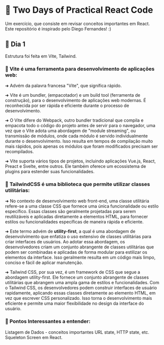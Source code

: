 # :butterfly: Two Days of Practical React Code

Um exercício, que consiste em revisar conceitos importantes em React. Este repositório é inspirado pelo Diego Fernandes! :)

## :seedling: Dia 1

Estrutura foi feita em Vite, Tailwind.

### :snail: **Vite** é uma ferramenta para desenvolvimento de aplicações web:

➜ Advém da palavra francesa "Vite", que significa rápido.

➜ Vite é um bundler, (empacotador) e um build tool (ferramenta de construção), para o desenvolvimento de aplicações web modernas. É reconhecida por ser rápida e eficiente durante o processo de desenvolvimento.

➜ O Vite difere do Webpack, outro bundler tradicional que compila e empacota todo o código do projeto antes de servir para o navegador, uma vez que o Vite adota uma abordagem de "module streaming", ou transmissão de módulos, onde cada módulo é servido individualmente durante o desenvolvimento. Isso resulta em tempos de compilação muito mais rápidos, pois apenas os módulos que foram modificados precisam ser recompilados.

➜ Vite suporta vários tipos de projetos, incluindo aplicações Vue.js, React, Preact e Svelte, entre outros. Ele também oferece um ecossistema de plugins para estender suas funcionalidades.

### :lady_beetle: **TailwindCSS** é uma biblioteca que permite utilizar classes utilitárias:

➜ No contexto de desenvolvimento web front-end, uma classe utilitária refere-se a uma classe CSS que fornece uma única funcionalidade ou estilo específico. Essas classes são geralmente projetadas para serem reutilizáveis e aplicadas diretamente a elementos HTML, para fornecer estilos ou funcionalidades específicas de maneira rápida e eficiente.

➜ Este termo advém de **utility-first**, a qual é uma abordagem de desenvolvimento que enfatiza o uso extensivo de classes utilitárias para criar interfaces de usuários. Ao adotar essa abordagem, os desenvolvedores criam um conjunto abrangente de classes utilitárias que podem ser combinadas e aplicadas de forma modular para estilizar os elementos da interface. Isso geralmente resulta em um código mais limpo, conciso e fácil de aplicar manutenção.

➜ Tailwind CSS, por sua vez, é um framework de CSS que segue a abordagem utility-first. Ele fornece um conjunto abrangente de classes utilitárias que abrangem uma ampla gama de estilos e funcionalidades. Com o Tailwind CSS, os desenvolvedores podem construir interfaces de usuário rapidamente, aplicando essas classes diretamente ao elemento HTML, em vez que escrever CSS personalizado. Isso torna o desenvolvimento mais eficiente e permite uma maior flexibilidade no design da interface do usuário.

### :sunflower: Pontos Interessantes a entender:

Listagem de Dados - conceitos importantes URL state, HTTP state, etc.
Squeleton Screen em React.

